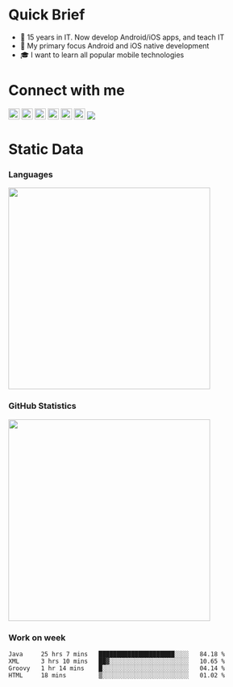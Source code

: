 # Quick Brief

- 🌱 15 years in IT. Now develop Android/iOS apps, and teach IT
- 🎯 My primary focus Android and iOS native development
- 🎓 I want to learn all popular mobile technologies

# Connect with me

[<img width="22px" src="https://cdn.jsdelivr.net/npm/simple-icons@v3/icons/telegram.svg">](https://t.me/itlavs)
[<img width="22px" src="https://cdn.jsdelivr.net/npm/simple-icons@v3/icons/facebook.svg">](https://facebook.com/itlavs)
[<img width="22px" src="https://cdn.jsdelivr.net/npm/simple-icons@v3/icons/vk.svg">](hhttps://vk.com/itlavs)
[<img width="22px" src="https://cdn.jsdelivr.net/npm/simple-icons@v3/icons/instagram.svg">](https://www.instagram.com/itlavs)
[<img width="22px" src="https://cdn.jsdelivr.net/npm/simple-icons@v3/icons/habr.svg">](https://habr.com/ru/users/lavs/posts/)
[<img width="22px" src="https://cdn.jsdelivr.net/npm/simple-icons@v3/icons/mail-dot-ru.svg">](mailto:lavrov-sergey@yandex.ru)
![](https://visitor-badge.glitch.me/badge?page_id=itlavs)

# Static Data


### Languages

[<img src="https://github-readme-stats.vercel.app/api/top-langs/?username=itlavs&langs_count=8&layout=compact" width="400"/>](https://github-readme-stats.vercel.app/api/top-langs/?username=itlavs&langs_count=8&layout=compact)

### GitHub Statistics

[<img src="https://github-readme-stats.vercel.app/api?username=itlavs" width="400"/>](https://github-readme-stats.vercel.app/api?username=itlavs)

### Work on week

<!--START_SECTION:waka-->
```text
Java     25 hrs 7 mins   █████████████████████░░░░   84.18 % 
XML      3 hrs 10 mins   ██▓░░░░░░░░░░░░░░░░░░░░░░   10.65 % 
Groovy   1 hr 14 mins    █░░░░░░░░░░░░░░░░░░░░░░░░   04.14 % 
HTML     18 mins         ▒░░░░░░░░░░░░░░░░░░░░░░░░   01.02 % 
```
<!--END_SECTION:waka-->
